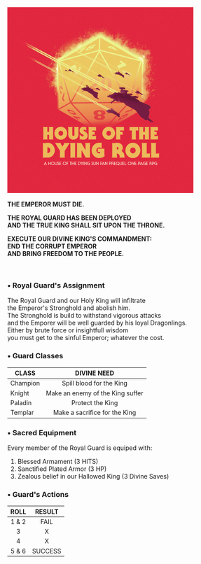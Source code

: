 <img src="https://raw.githubusercontent.com/roelosaurus/house-of-the-dying-roll/master/cover.jpg" width="425">

**THE EMPEROR MUST DIE.**  
  
**THE ROYAL GUARD HAS BEEN DEPLOYED**  
**AND THE TRUE KING SHALL SIT UPON THE THRONE.**  
  
**EXECUTE OUR DIVINE KING'S COMMANDMENT:**  
**END THE CORRUPT EMPEROR**  
**AND BRING FREEDOM TO THE PEOPLE.**  



<br/>



### • Royal Guard's Assignment

The Royal Guard and our Holy King will infiltrate  
the Emperor's Stronghold and abolish him.  
The Stronghold is build to withstand vigorous attacks  
and the Emporer will be well guarded by his loyal Dragonlings.  
Either by brute force or insightfull wisdom  
you must get to the sinful Emperor; whatever the cost.  



### • Guard Classes

CLASS    | DIVINE NEED
-------- | :---------:
Champion | Spill blood for the King
Knight   | Make an enemy of the King suffer
Paladin  | Protect the King
Templar  | Make a sacrifice for the King



### • Sacred Equipment  

Every member of the Royal Guard is equiped with:  
1. Blessed Armament (3 HITS)
2. Sanctified Plated Armor (3 HP)
3. Zealous belief in our Hallowed King (3 Divine Saves)



### • Guard's Actions

 ROLL  | RESULT
:----: | :----:
 1 & 2 |  FAIL
   3   |  X
   4   |  X
 5 & 6 | SUCCESS
